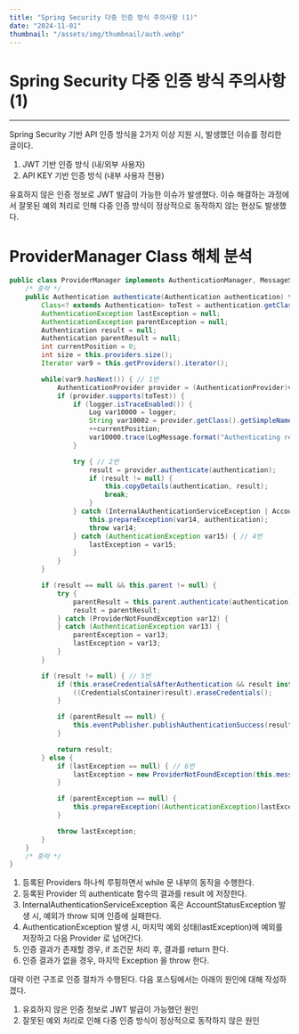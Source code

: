 ```yaml
---
title: "Spring Security 다중 인증 방식 주의사항 (1)"
date: "2024-11-01"
thumbnail: "/assets/img/thumbnail/auth.webp"
---
```


# Spring Security 다중 인증 방식 주의사항 (1)
---

Spring Security 기반 API 인증 방식을 2가지 이상 지원 시, 발생했던 이슈를 정리한 글이다.   
1. JWT 기반 인증 방식 (내/외부 사용자)
2. API KEY 기반 인증 방식 (내부 사용자 전용)

유효하지 않은 인증 정보로 JWT 발급이 가능한 이슈가 발생했다. 
이슈 해결하는 과정에서 잘못된 예외 처리로 인해 다중 인증 방식이 정상적으로 동작하지 않는 현상도 발생했다.

# ProviderManager Class 해체 분석

```java
public class ProviderManager implements AuthenticationManager, MessageSourceAware, InitializingBean { 
	/* 중략 */
	public Authentication authenticate(Authentication authentication) throws AuthenticationException {
		Class<? extends Authentication> toTest = authentication.getClass();
		AuthenticationException lastException = null;
		AuthenticationException parentException = null;
		Authentication result = null;
		Authentication parentResult = null;
		int currentPosition = 0;
		int size = this.providers.size();
		Iterator var9 = this.getProviders().iterator();

		while(var9.hasNext()) { // 1번
			AuthenticationProvider provider = (AuthenticationProvider)var9.next();
			if (provider.supports(toTest)) {
				if (logger.isTraceEnabled()) {
					Log var10000 = logger;
					String var10002 = provider.getClass().getSimpleName();
					++currentPosition;
					var10000.trace(LogMessage.format("Authenticating request with %s (%d/%d)", var10002, currentPosition, size));
				}

				try { // 2번
					result = provider.authenticate(authentication);
					if (result != null) {
						this.copyDetails(authentication, result);
						break;
					}
				} catch (InternalAuthenticationServiceException | AccountStatusException var14) { // 3번
					this.prepareException(var14, authentication);
					throw var14;
				} catch (AuthenticationException var15) { // 4번
					lastException = var15;
				}
			}
		}

		if (result == null && this.parent != null) {
			try {
				parentResult = this.parent.authenticate(authentication);
				result = parentResult;
			} catch (ProviderNotFoundException var12) {
			} catch (AuthenticationException var13) {
				parentException = var13;
				lastException = var13;
			}
		}

		if (result != null) { // 5번
			if (this.eraseCredentialsAfterAuthentication && result instanceof CredentialsContainer) {
				((CredentialsContainer)result).eraseCredentials();
			}

			if (parentResult == null) {
				this.eventPublisher.publishAuthenticationSuccess(result);
			}

			return result;
		} else {
			if (lastException == null) { // 6번
				lastException = new ProviderNotFoundException(this.messages.getMessage("ProviderManager.providerNotFound", new Object[]{toTest.getName()}, "No AuthenticationProvider found for {0}"));
			}

			if (parentException == null) {
				this.prepareException((AuthenticationException)lastException, authentication);
			}

			throw lastException;
		}
	}
	/* 중략 */
}
```

1. 등록된 Providers 하나씩 루핑하면서 while 문 내부의 동작을 수행한다.
2. 등록된 Provider 의 authenticate 함수의 결과를 result 에 저장한다. 
3. InternalAuthenticationServiceException 혹은 AccountStatusException 발생 시, 예외가 throw 되며 인증에 실패한다. 
4. AuthenticationException 발생 시, 마지막 예외 상태(lastException)에 예외를 저장하고 다음 Provider 로 넘어간다.
5. 인증 결과가 존재할 경우, if 조건문 처리 후, 결과를 return 한다.
6. 인증 결과가 없을 경우, 마지막 Exception 을 throw 한다.

대략 이런 구조로 인증 절차가 수행된다. 다음 포스팅에서는 아래의 원인에 대해 작성하겠다.

1. 유효하지 않은 인증 정보로 JWT 발급이 가능했던 원인
2. 잘못된 예외 처리로 인해 다중 인증 방식이 정상적으로 동작하지 않은 원인